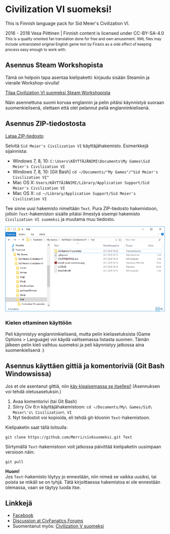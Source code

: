 # Civilization VI suomeksi!

This is Finnish language pack for Sid Meier's Civilization VI.

2016 - 2018 Vesa Piittinen | Finnish content is licensed under CC-BY-SA-4.0<br />
<small>This is a quality oriented fan translation done for free and own amusement. XML files may include untranslated
original English game text by Firaxis as a side effect of keeping process easy enough to work with.</small>


## Asennus Steam Workshopista

Tämä on helpoin tapa asentaa kielipaketti: kirjaudu sisään Steamiin ja vieraile Workshop-sivulla!

[Tilaa Civilization VI suomeksi Steam Workshopista](https://steamcommunity.com/sharedfiles/filedetails/?id=1308266363)

Näin asennettuna suomi korvaa englannin ja pelin pitäisi käynnistyä suoraan suomenkielisenä, olettaen että olet pelannut
peliä englanninkielisenä.


## Asennus ZIP-tiedostosta

[Lataa ZIP-tiedosto](https://github.com/Merri/civ6suomeksi/archive/text.zip)

Selvitä `Sid Meier's Civilization VI` käyttäjähakemisto. Esimerkkejä sijainnista:

- Windows 7, 8, 10: `C:\Users\KÄYTTÄJÄNIMI\Documents\My Games\Sid Meier's Civilization VI`
- Windows 7, 8, 10: [Git Bash] `cd ~/Documents/"My Games"/"Sid Meier's Civilization VI"`
- Mac OS X: `Users/KÄYTTÄJÄNIMI/Library/Application Support/Sid Meier's Civilization VI`
- Mac OS X: `cd ~/Library/Application Support/Sid Meier's Civilization VI`

Tee sinne uusi hakemisto nimeltään `Text`. Pura ZIP-tiedosto hakemistoon, jolloin `Text`-hakemiston sisälle pitäisi ilmestyä sisempi hakemisto `Civilization VI suomeksi` ja muutama muu tiedosto.

![Asennuksen lopputulos Windowsissa](./install-result-windows.png)

### Kielen ottaminen käyttöön

Peli käynnistyy englanninkielisenä, mutta pelin kieliasetuksista (Game Options > Language) voi käydä valitsemassa listasta suomen. Tämän jälkeen pelin kieli vaihtuu suomeksi ja peli käynnistyy jatkossa aina suomenkielisenä :)


## Asennus käyttäen gittiä ja komentoriviä (Git Bash Windowsissa)

Jos et ole asentanut gittiä, niin [käy kipaisemassa se itsellesi!](https://git-scm.com/download) (Asennuksen voi tehdä oletusasetuksin.)

1. Avaa komentorivi (tai Git Bash)
2. Siirry Civ 6:n käyttäjähakemistoon: `cd ~/Documents/My\ Games/Sid\ Meier\'s\ Civilization\ VI`
3. Nyt tiedostot voi kopioida, eli tehdä git-kloonin `Text`-hakemistoon.

Kielipaketin saat tällä loitsulla:

	git clone https://github.com/Merri/civ6suomeksi.git Text

Siirtymällä `Text`-hakemistoon voit jatkossa päivittää kielipaketin uusimpaan versioon näin:

    git pull

**Huom!**<br />
Jos `Text`-hakemisto löytyy jo ennestään, niin nimeä se vaikka uusiksi, tai poista se mikäli se on tyhjä. Tätä kirjoittaessa hakemistoa ei ole ennestään olemassa, vaan se täytyy luoda itse.


## Linkkejä

- [Facebook](https://www.facebook.com/civ5suomeksi/)
- [Discussion at CivFanatics Forums](http://forums.civfanatics.com/threads/civilization-vi-suomeksi.603592/)
- Suomentanut myös: [Civilization V suomeksi](https://github.com/Merri/civ5suomeksi/)
